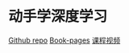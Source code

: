 # 动手学深度学习
[Github repo](https://github.com/d2l-ai/d2l-zh)
[Book-pages](https://zh.d2l.ai/index.html)
[课程视频](https://courses.d2l.ai/berkeley-stat-157/index.html)